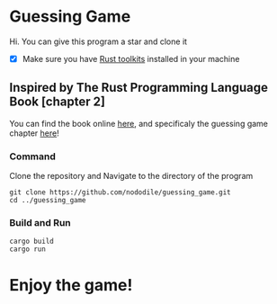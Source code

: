 # Guessing Game
Hi. 
You can give this program a star and clone it


- [x] Make sure you have [Rust toolkits](https://www.rust-lang.org/) installed in your machine

## Inspired by The Rust Programming Language Book [chapter 2]
You can find the book online [here](https://doc.rust-lang.org/book/), and specificaly the guessing game chapter [here](https://doc.rust-lang.org/book/ch02-00-guessing-game-tutorial.html)!

### Command
Clone the repository and Navigate to the directory of the program

```
git clone https://github.com/nododile/guessing_game.git
cd ../guessing_game
```

### Build and Run
```
cargo build
cargo run
```

# Enjoy the game!


